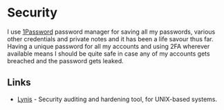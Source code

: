 # Security
I use [1Password](https://1password.com/) password manager for saving all my passwords, various other credentials and private notes and it has been a life savour thus far. Having a unique password for all my accounts and using 2FA wherever available means I should be quite safe in case any of my accounts gets breached and the password gets leaked.

## Links
- [Lynis](https://github.com/CISOfy/lynis) - Security auditing and hardening tool, for UNIX-based systems.
